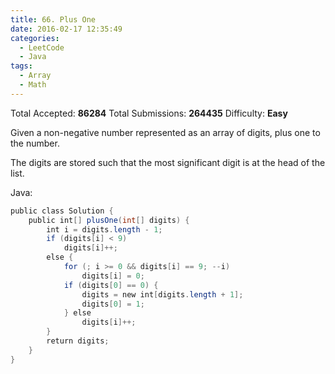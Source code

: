 ```yaml
---
title: 66. Plus One
date: 2016-02-17 12:35:49
categories:
  - LeetCode
  - Java
tags:
  - Array
  - Math
---
```


Total Accepted: **86284**
Total Submissions: **264435**
Difficulty: **Easy**

Given a non-negative number represented as an array of digits, plus one to the number.

The digits are stored such that the most significant digit is at the head of the list.

<!-- more -->

Java:

``` java
public class Solution {
    public int[] plusOne(int[] digits) {
        int i = digits.length - 1;
        if (digits[i] < 9)
            digits[i]++;
        else {
            for (; i >= 0 && digits[i] == 9; --i)
                digits[i] = 0;
            if (digits[0] == 0) {
                digits = new int[digits.length + 1];
                digits[0] = 1;
            } else
                digits[i]++;
        }
        return digits;
    }
}
```